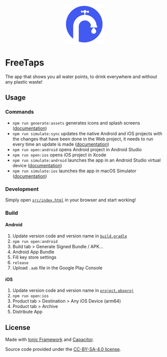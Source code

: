 <div align="center">
  <img width="128" height="128" src="./assets/logo.svg" />
</div>

# FreeTaps

The app that shows you all water points, to drink everywhere and without any plastic waste!

## Usage

### Commands

- `npm run generate:assets` generates icons and splash screens ([documentation](https://github.com/ionic-team/capacitor-assets))
- `npm run simulate:sync` updates the native Android and iOS projects with the changes that have been done in the Web project, it needs to run every time an update is made ([documentation](https://ionicframework.com/docs/cli/commands/capacitor-sync))
- `npm run open:android` opens Android project in Android Studio
- `npm run open:ios` opens iOS project in Xcode
- `npm run simulate:android` launches the app in an Android Studio virtual device ([documentation](https://capacitorjs.com/docs/android))
- `npm run simulate:ios` launches the app in macOS Simulator ([documentation](https://capacitorjs.com/docs/ios))

### Development

Simply open [`src/index.html`](./src/index.html) in your browser and start working!

### Build

#### Android

1. Update version code and version name in [`build.gradle`](./android/app/build.gradle)
2. `npm run open:android`
3. Build tab > Generate Signed Bundle / APK...
4. Android App Bundle
5. Fill key store settings
6. `release`
7. Upload `.aab` file in the Google Play Console

#### iOS

1. Update version code and version name in [`project.pbxproj`](./ios/App/App.xcodeproj/project.pbxproj)
2. `npm run open:ios`
3. Product tab > Destination > Any iOS Device (arm64)
4. Product tab > Archive
5. Distribute App

## License

Made with [Ionic Framework](https://ionicframework.com/) and [Capacitor](https://capacitorjs.com/).

Source code provided under the [CC-BY-SA-4.0 license](https://github.com/tseignette/gallery/blob/main/LICENSE).
